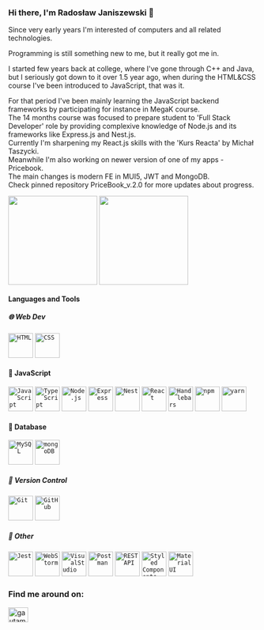 ### Hi there, I'm Radosław Janiszewski 👋


Since very early years I'm interested of computers and all related technologies. 

Programming is still something new to me, but it really got me in.

I started few years back at college, where I've gone through C++ and Java, 
but I seriously got down to it over 1.5 year ago, when during the HTML&CSS course I've been introduced to JavaScript, that was it. 

For that period I've been mainly learning the JavaScript backend frameworks by participating for instance in MegaK course. <br>The 14 months course was focused to prepare student to 'Full Stack Developer' role by providing complexive knowledge of Node.js and its frameworks like Express.js and Nest.js.<br>
Currently I'm sharpening my React.js skills with the 'Kurs Reacta' by Michał Taszycki.<br>
Meanwhile I'm also working on newer version of one of my apps - Pricebook. <br>The main changes is modern FE in MUI5, JWT and MongoDB.<br>
Check pinned repository PriceBook_v.2.0 for more updates about progress.



<p align="left">
<img height="180em" src="https://github-readme-stats.vercel.app/api?username=RadekJ87&count_private=true&show_icons=true&theme=tokyonight" align = "center"/>
<img height="180em" src="https://github-readme-stats.vercel.app/api/top-langs?username=RadekJ87&show_icons=true&locale=en&layout=compact" align = "center"/>
</p>

#### Languages and Tools

##### 🌐 Web Dev
<div align="left">
<code><img height="50" src="https://user-images.githubusercontent.com/25181517/117447535-f00a3a00-af3d-11eb-89bf-45aaf56dbaf1.png" alt="HTML" title="HTML5" /></code>
	<code><img height="50" src="https://user-images.githubusercontent.com/25181517/183898674-75a4a1b1-f960-4ea9-abcb-637170a00a75.png" alt="CSS" title="CSS3" /></code>
</div>


#### 📜 JavaScript
<div align="left">
<code><img height="50" src="https://user-images.githubusercontent.com/25181517/117447155-6a868a00-af3d-11eb-9cfe-245df15c9f3f.png" alt="JavaScript" title="JavaScript" /></code>
	<code><img height="50" src="https://user-images.githubusercontent.com/25181517/183890598-19a0ac2d-e88a-4005-a8df-1ee36782fde1.png" alt="TypeScript" title="TypeScript" /></code>
  <code><img height="50" src="https://user-images.githubusercontent.com/25181517/183568594-85e280a7-0d7e-4d1a-9028-c8c2209e073c.png" alt="Node.js" title="Node.js" /></code>
	<code><img height="50" src="https://user-images.githubusercontent.com/25181517/183859966-a3462d8d-1bc7-4880-b353-e2cbed900ed6.png" alt="Express" title="Express" /></code>
    <code><img height="50" src="https://github.com/nestjs/nestjs.com/blob/master/img/apple-touch-icon.png" alt="Nest" title="Nest" /></code>
  	<code><img height="50" src="https://user-images.githubusercontent.com/25181517/183897015-94a058a6-b86e-4e42-a37f-bf92061753e5.png" alt="React" title="React" /></code>
    <code><img height="50" src="https://handlebarsjs.com/images/handlebars_logo.png" alt="Handlebars" title="Handlebars" /></code>
    	<code><img height="50" src="https://user-images.githubusercontent.com/25181517/121401671-49102800-c959-11eb-9f6f-74d49a5e1774.png" alt="npm" title="npm" /></code>
	<code><img height="50" src="https://user-images.githubusercontent.com/25181517/183049794-a3dfaddd-22ee-4ffe-b0b4-549ccd4879f9.png" alt="yarn" title="yarn" /></code>
</div>


#### 💾 Database
<div align="left">
	<code><img height="50" src="https://user-images.githubusercontent.com/25181517/183896128-ec99105a-ec1a-4d85-b08b-1aa1620b2046.png" alt="MySQL" title="MySQL"
	/></code>
	<code><img height="50" src="https://user-images.githubusercontent.com/25181517/182884177-d48a8579-2cd0-447a-b9a6-ffc7cb02560e.png" alt="mongoDB" title="mongoDB" 
	/></code>
</div>

##### 🧰 Version Control
<div align="left">
	<code><img height="50" src="https://user-images.githubusercontent.com/25181517/117364277-fc4eb280-aebd-11eb-8769-a3583c6a2037.png" alt="Git" title="Git" /></code>
	<code><img height="50" src="https://user-images.githubusercontent.com/25181517/117364276-fc4eb280-aebd-11eb-92ba-8a6ef74b7313.png" alt="GitHub" title="GitHub" /></code>
</div>


##### 🔨 Other
<div align="left">
	<code><img height="50" src="https://ih1.redbubble.net/image.404020083.1876/pp,504x498-pad,600x600,f8f8f8.u7.jpg" alt="Jest" title="Jest" /></code>
	<code><img height="50" src="https://user-images.githubusercontent.com/25181517/182617786-8de63e1a-5727-4e13-b300-648f2843578c.png" alt="WebStorm" title="WebStorm" /></code>
	<code><img height="50" src="https://user-images.githubusercontent.com/25181517/182618272-390ab138-7b29-44a0-85a2-62633957d815.png" alt="VisualStudio" title="VisualStudio" /></code>
	<code><img height="50" src="https://user-images.githubusercontent.com/25181517/182618508-1b12183b-5398-48d2-92e7-ff0969a22624.png" alt="Postman" title="Postman" /></code>
	<code><img height="50" src="https://user-images.githubusercontent.com/25181517/117208135-11134380-adf5-11eb-8878-040fd0f015b2.png" alt="REST API" title="REST API" /></code>
	<code><img height="50" src="https://styled-components.com/logo.png" alt="Styled Components" title="Styled Components" /></code>
	<code><img height="50" src="https://mui.com/static/logo.png" alt="Material UI" title="Material UI" /></code>
</div>


### Find me around on:
<a href="https://www.linkedin.com/in/rados%C5%82aw-janiszewski-507b90190" rel="nofollow">
<img align="center" src="https://raw.githubusercontent.com/rahuldkjain/github-profile-readme-generator/master/src/images/icons/Social/linked-in-alt.svg" alt="gautamkrishnar" height="30" width="40" style="max-width: 100%;"></a>


	
	

	

